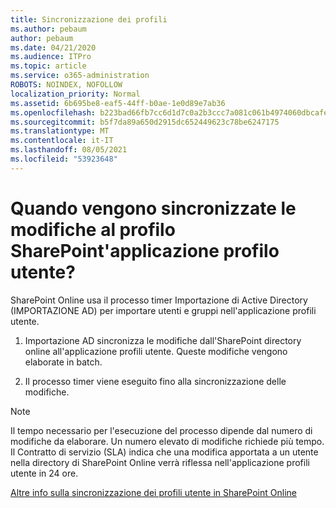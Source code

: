 ```yaml
---
title: Sincronizzazione dei profili
ms.author: pebaum
author: pebaum
ms.date: 04/21/2020
ms.audience: ITPro
ms.topic: article
ms.service: o365-administration
ROBOTS: NOINDEX, NOFOLLOW
localization_priority: Normal
ms.assetid: 6b695be8-eaf5-44ff-b0ae-1e0d89e7ab36
ms.openlocfilehash: b223bad66fb7cc6d1d7c0a2b3ccc7a081c061b4974060dbcafec84dfb24eb782
ms.sourcegitcommit: b5f7da89a650d2915dc652449623c78be6247175
ms.translationtype: MT
ms.contentlocale: it-IT
ms.lasthandoff: 08/05/2021
ms.locfileid: "53923648"
---
```

# <a name="when-do-my-profile-changes-sync-to-the-sharepoint-user-profile-application"></a>Quando vengono sincronizzate le modifiche al profilo SharePoint'applicazione profilo utente?

SharePoint Online usa il processo timer Importazione di Active Directory (IMPORTAZIONE AD) per importare utenti e gruppi nell'applicazione profili utente. 
  
1. Importazione AD sincronizza le modifiche dall'SharePoint directory online all'applicazione profili utente. Queste modifiche vengono elaborate in batch.
    
2. Il processo timer viene eseguito fino alla sincronizzazione delle modifiche.
    
> [!NOTE]
> Il tempo necessario per l'esecuzione del processo dipende dal numero di modifiche da elaborare. Un numero elevato di modifiche richiede più tempo. Il Contratto di servizio (SLA) indica che una modifica apportata a un utente nella directory di SharePoint Online verrà riflessa nell'applicazione profili utente in 24 ore. 
  
[Altre info sulla sincronizzazione dei profili utente in SharePoint Online](https://go.microsoft.com/fwlink/?linkid=875671)
  

